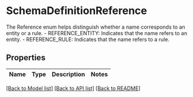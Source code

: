 # SchemaDefinitionReference

The Reference enum helps distinguish whether a name corresponds to an entity or a rule.   - REFERENCE_ENTITY: Indicates that the name refers to an entity.  - REFERENCE_RULE: Indicates that the name refers to a rule.

## Properties

Name | Type | Description | Notes
------------ | ------------- | ------------- | -------------

[[Back to Model list]](../README.md#documentation-for-models) [[Back to API list]](../README.md#documentation-for-api-endpoints) [[Back to README]](../README.md)



